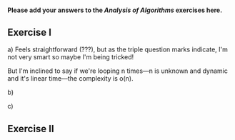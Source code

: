 #### Please add your answers to the **_Analysis of Algorithms_** exercises here.

<!-- Initial commit -->

## Exercise I

a) Feels straightforward (???), but as the triple question marks indicate, I'm not very smart so maybe I'm being tricked!

But I'm inclined to say if we're looping n times—n is unknown and dynamic and it's linear time—the complexity is o(n).

b)

c)

## Exercise II
